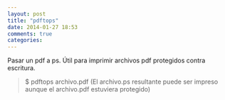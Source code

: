 ```yaml
---
layout: post
title: "pdftops"
date: 2014-01-27 18:53
comments: true
categories: 
---
```

Pasar un pdf a ps. Útil para imprimir archivos pdf protegidos contra escritura.

>$ pdftops archivo.pdf  (El archivo.ps resultante puede ser impreso aunque el archivo.pdf estuviera protegido)

